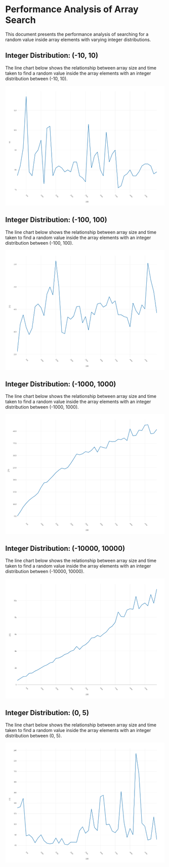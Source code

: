 # Performance Analysis of Array Search

This document presents the performance analysis of searching for a random value inside array elements with varying integer distributions.

## Integer Distribution: (-10, 10)

The line chart below shows the relationship between array size and time taken to find a random value inside the array elements with an integer distribution between (-10, 10).

![Alt text](image.png)

## Integer Distribution: (-100, 100)

The line chart below shows the relationship between array size and time taken to find a random value inside the array elements with an integer distribution between (-100, 100).

![Alt text](image-1.png)

## Integer Distribution: (-1000, 1000)

The line chart below shows the relationship between array size and time taken to find a random value inside the array elements with an integer distribution between (-1000, 1000).

![Alt text](image-2.png)

## Integer Distribution: (-10000, 10000)

The line chart below shows the relationship between array size and time taken to find a random value inside the array elements with an integer distribution between (-10000, 10000).

![Alt text](image-3.png)

## Integer Distribution: (0, 5)

The line chart below shows the relationship between array size and time taken to find a random value inside the array elements with an integer distribution between (0, 5).

![Alt text](image-4.png)